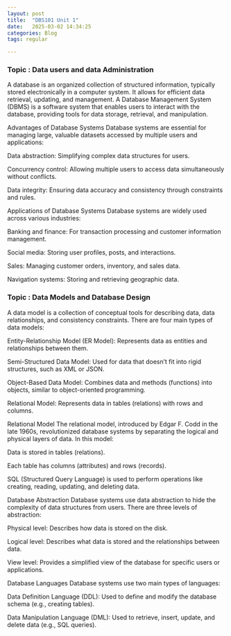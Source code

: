 ```yaml
---
layout: post
title:  "DBS101 Unit 1"
date:   2025-03-02 14:34:25
categories: Blog
tags: regular

---
```



### Topic : Data users and data Administration

A database is an organized collection of structured information, typically stored electronically in a computer system. It allows for efficient data retrieval, updating, and management. A Database Management System (DBMS) is a software system that enables users to interact with the database, providing tools for data storage, retrieval, and manipulation.

Advantages of Database Systems
Database systems are essential for managing large, valuable datasets accessed by multiple users and applications:

Data abstraction: Simplifying complex data structures for users.

Concurrency control: Allowing multiple users to access data simultaneously without conflicts.

Data integrity: Ensuring data accuracy and consistency through constraints and rules.

Applications of Database Systems
Database systems are widely used across various industries:

Banking and finance: For transaction processing and customer information management.

Social media: Storing user profiles, posts, and interactions.

Sales: Managing customer orders, inventory, and sales data.

Navigation systems: Storing and retrieving geographic data.

### Topic : Data Models and Database Design

A data model is a collection of conceptual tools for describing data, data relationships, and consistency constraints. There are four main types of data models:

Entity-Relationship Model (ER Model): Represents data as entities and relationships between them.

Semi-Structured Data Model: Used for data that doesn’t fit into rigid structures, such as XML or JSON.

Object-Based Data Model: Combines data and methods (functions) into objects, similar to object-oriented programming.

Relational Model: Represents data in tables (relations) with rows and columns.

Relational Model
The relational model, introduced by Edgar F. Codd in the late 1960s, revolutionized database systems by separating the logical and physical layers of data. In this model:

Data is stored in tables (relations).

Each table has columns (attributes) and rows (records).

SQL (Structured Query Language) is used to perform operations like creating, reading, updating, and deleting data.

Database Abstraction
Database systems use data abstraction to hide the complexity of data structures from users. There are three levels of abstraction:

Physical level: Describes how data is stored on the disk.

Logical level: Describes what data is stored and the relationships between data.

View level: Provides a simplified view of the database for specific users or applications.

Database Languages
Database systems use two main types of languages:

Data Definition Language (DDL): Used to define and modify the database schema (e.g., creating tables).

Data Manipulation Language (DML): Used to retrieve, insert, update, and delete data (e.g., SQL queries).
